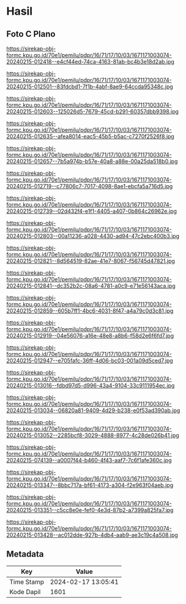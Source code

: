 # Hasil

## Foto C Plano

https://sirekap-obj-formc.kpu.go.id/70e1/pemilu/pdpr/16/71/17/10/03/1671171003074-20240215-012418--e4cf44ed-74ca-4163-81ab-bc4b3e18d2ab.jpg

https://sirekap-obj-formc.kpu.go.id/70e1/pemilu/pdpr/16/71/17/10/03/1671171003074-20240215-012501--83fdcbd1-7f1b-4abf-8ae9-64ccda95348c.jpg

https://sirekap-obj-formc.kpu.go.id/70e1/pemilu/pdpr/16/71/17/10/03/1671171003074-20240215-012603--125026d5-7679-45cd-b291-60357dbb9398.jpg

https://sirekap-obj-formc.kpu.go.id/70e1/pemilu/pdpr/16/71/17/10/03/1671171003074-20240215-012635--afea8014-eac5-45b5-b5ac-c7270f2526f8.jpg

https://sirekap-obj-formc.kpu.go.id/70e1/pemilu/pdpr/16/71/17/10/03/1671171003074-20240215-012657--7b5a974b-b57e-40a8-a88e-00a25da518b0.jpg

https://sirekap-obj-formc.kpu.go.id/70e1/pemilu/pdpr/16/71/17/10/03/1671171003074-20240215-012719--c77806c7-7017-4098-8ae1-ebcfa5a716d5.jpg

https://sirekap-obj-formc.kpu.go.id/70e1/pemilu/pdpr/16/71/17/10/03/1671171003074-20240215-012739--02d432f4-e1f1-4405-a407-0b864c26962e.jpg

https://sirekap-obj-formc.kpu.go.id/70e1/pemilu/pdpr/16/71/17/10/03/1671171003074-20240215-012803--00a11236-a028-4430-ad94-47c2ebc400b3.jpg

https://sirekap-obj-formc.kpu.go.id/70e1/pemilu/pdpr/16/71/17/10/03/1671171003074-20240215-012821--8d564519-82ae-41e7-8067-f56745d47821.jpg

https://sirekap-obj-formc.kpu.go.id/70e1/pemilu/pdpr/16/71/17/10/03/1671171003074-20240215-012841--dc352b2c-08a6-4781-a0c9-e71e56143aca.jpg

https://sirekap-obj-formc.kpu.go.id/70e1/pemilu/pdpr/16/71/17/10/03/1671171003074-20240215-012859--605b7ff1-4bc6-4031-8f47-a4a79c0d3c81.jpg

https://sirekap-obj-formc.kpu.go.id/70e1/pemilu/pdpr/16/71/17/10/03/1671171003074-20240215-012919--04e56076-a16e-48e8-a8b6-f58d2e6f6fd7.jpg

https://sirekap-obj-formc.kpu.go.id/70e1/pemilu/pdpr/16/71/17/10/03/1671171003074-20240215-012947--e705fafc-36ff-4d06-bc03-001a09d5ced7.jpg

https://sirekap-obj-formc.kpu.go.id/70e1/pemilu/pdpr/16/71/17/10/03/1671171003074-20240215-013016--fdbd97d5-d996-43a4-9104-33c9111954ec.jpg

https://sirekap-obj-formc.kpu.go.id/70e1/pemilu/pdpr/16/71/17/10/03/1671171003074-20240215-013034--06820a81-9409-4d29-b238-e0f53ad390ab.jpg

https://sirekap-obj-formc.kpu.go.id/70e1/pemilu/pdpr/16/71/17/10/03/1671171003074-20240215-013052--2285bcf8-3029-4888-8977-4c28de026b41.jpg

https://sirekap-obj-formc.kpu.go.id/70e1/pemilu/pdpr/16/71/17/10/03/1671171003074-20240215-074139--a0007f44-b460-4f43-aaf7-7c6f1afe360c.jpg

https://sirekap-obj-formc.kpu.go.id/70e1/pemilu/pdpr/16/71/17/10/03/1671171003074-20240215-013347--8bbc717a-bf61-4173-a304-f2e963f04aeb.jpg

https://sirekap-obj-formc.kpu.go.id/70e1/pemilu/pdpr/16/71/17/10/03/1671171003074-20240215-013351--c5cc8e0e-fef0-4e3d-87b2-a7399a825fa7.jpg

https://sirekap-obj-formc.kpu.go.id/70e1/pemilu/pdpr/16/71/17/10/03/1671171003074-20240215-013428--ac012dde-927b-4db4-aab9-ae3c19c4a508.jpg


## Metadata

| Key        | Value               |
| ---------- | ------------------- |
| Time Stamp | 2024-02-17 13:05:41 |
| Kode Dapil | 1601                |



